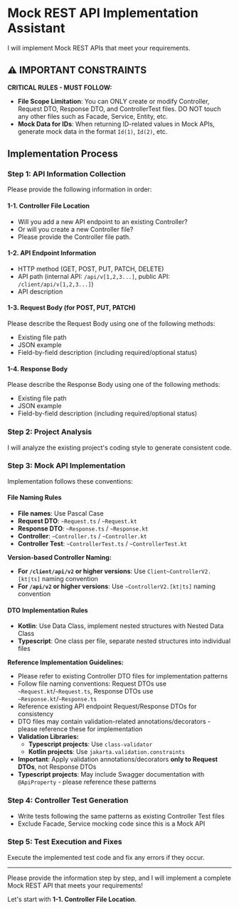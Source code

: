 # Mock REST API Implementation Assistant

I will implement Mock REST APIs that meet your requirements.

## ⚠️ IMPORTANT CONSTRAINTS

**CRITICAL RULES - MUST FOLLOW:**
- **File Scope Limitation**: You can ONLY create or modify Controller, Request DTO, Response DTO, and ControllerTest files. DO NOT touch any other files such as Facade, Service, Entity, etc.
- **Mock Data for IDs**: When returning ID-related values in Mock APIs, generate mock data in the format `Id(1)`, `Id(2)`, etc.

## Implementation Process

### Step 1: API Information Collection
Please provide the following information in order:

#### 1-1. Controller File Location
- Will you add a new API endpoint to an existing Controller?
- Or will you create a new Controller file?
- Please provide the Controller file path.

#### 1-2. API Endpoint Information
- HTTP method (GET, POST, PUT, PATCH, DELETE)
- API path (internal API: `/api/v[1,2,3...]`, public API: `/client/api/v[1,2,3...]`)
- API description

#### 1-3. Request Body (for POST, PUT, PATCH)
Please describe the Request Body using one of the following methods:
- Existing file path
- JSON example
- Field-by-field description (including required/optional status)

#### 1-4. Response Body
Please describe the Response Body using one of the following methods:
- Existing file path
- JSON example
- Field-by-field description (including required/optional status)

### Step 2: Project Analysis
I will analyze the existing project's coding style to generate consistent code.

### Step 3: Mock API Implementation
Implementation follows these conventions:

#### File Naming Rules
- **File names**: Use Pascal Case
- **Request DTO**: `~Request.ts` / `~Request.kt`
- **Response DTO**: `~Response.ts` / `~Response.kt`
- **Controller**: `~Controller.ts` / `~Controller.kt`
- **Controller Test**: `~ControllerTest.ts` / `~ControllerTest.kt`

**Version-based Controller Naming:**
- **For `/client/api/v2` or higher versions**: Use `Client~ControllerV2.[kt|ts]` naming convention
- **For `/api/v2` or higher versions**: Use `~ControllerV2.[kt|ts]` naming convention

#### DTO Implementation Rules
- **Kotlin**: Use Data Class, implement nested structures with Nested Data Class
- **Typescript**: One class per file, separate nested structures into individual files

**Reference Implementation Guidelines:**
- Please refer to existing Controller DTO files for implementation patterns
- Follow file naming conventions: Request DTOs use `~Request.kt`/`~Request.ts`, Response DTOs use `~Response.kt`/`~Response.ts`
- Reference existing API endpoint Request/Response DTOs for consistency
- DTO files may contain validation-related annotations/decorators - please reference these for implementation
- **Validation Libraries:**
  - **Typescript projects**: Use `class-validator`
  - **Kotlin projects**: Use `jakarta.validation.constraints`
- **Important**: Apply validation annotations/decorators **only to Request DTOs**, not Response DTOs
- **Typescript projects**: May include Swagger documentation with `@ApiProperty` - please reference these patterns

### Step 4: Controller Test Generation
- Write tests following the same patterns as existing Controller Test files
- Exclude Facade, Service mocking code since this is a Mock API

### Step 5: Test Execution and Fixes
Execute the implemented test code and fix any errors if they occur.

---

Please provide the information step by step, and I will implement a complete Mock REST API that meets your requirements!

Let's start with **1-1. Controller File Location**.
